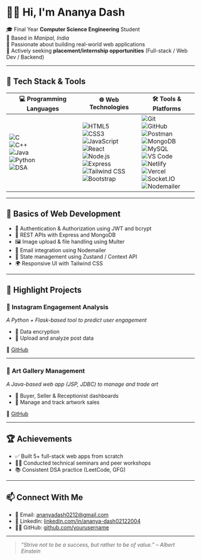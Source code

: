 # 👨‍💻 Hi, I'm **Ananya Dash**

🎓 Final Year **Computer Science Engineering** Student  
📍 Based in *Manipal, India*  
🚀 Passionate about building real-world web applications  
📩 Actively seeking **placement/internship opportunities** (Full-stack / Web Dev / Backend)

---

## 🚀 Tech Stack & Tools

| 💻 Programming Languages | 🌐 Web Technologies | 🛠️ Tools & Platforms |
|--------------------------|---------------------|-----------------------|
| ![C](https://img.shields.io/badge/C-00599C?style=for-the-badge&logo=c&logoColor=white)<br>![C++](https://img.shields.io/badge/C++-00599C?style=for-the-badge&logo=c%2B%2B&logoColor=white)<br>![Java](https://img.shields.io/badge/Java-ED8B00?style=for-the-badge&logo=openjdk&logoColor=white)<br>![Python](https://img.shields.io/badge/Python-3776AB?style=for-the-badge&logo=python&logoColor=white)<br>![DSA](https://img.shields.io/badge/DSA-Important-brightgreen?style=for-the-badge) | ![HTML5](https://img.shields.io/badge/HTML5-E34F26?style=for-the-badge&logo=html5&logoColor=white)<br>![CSS3](https://img.shields.io/badge/CSS3-1572B6?style=for-the-badge&logo=css3&logoColor=white)<br>![JavaScript](https://img.shields.io/badge/JavaScript-F7DF1E?style=for-the-badge&logo=javascript&logoColor=black)<br>![React](https://img.shields.io/badge/React-20232A?style=for-the-badge&logo=react&logoColor=61DAFB)<br>![Node.js](https://img.shields.io/badge/Node.js-339933?style=for-the-badge&logo=nodedotjs&logoColor=white)<br>![Express](https://img.shields.io/badge/Express.js-000000?style=for-the-badge&logo=express&logoColor=white)<br>![Tailwind CSS](https://img.shields.io/badge/TailwindCSS-38B2AC?style=for-the-badge&logo=tailwind-css&logoColor=white)<br>![Bootstrap](https://img.shields.io/badge/Bootstrap-7952B3?style=for-the-badge&logo=bootstrap&logoColor=white) | ![Git](https://img.shields.io/badge/Git-F05032?style=for-the-badge&logo=git&logoColor=white)<br>![GitHub](https://img.shields.io/badge/GitHub-181717?style=for-the-badge&logo=github&logoColor=white)<br>![Postman](https://img.shields.io/badge/Postman-FF6C37?style=for-the-badge&logo=postman&logoColor=white)<br>![MongoDB](https://img.shields.io/badge/MongoDB-4EA94B?style=for-the-badge&logo=mongodb&logoColor=white)<br>![MySQL](https://img.shields.io/badge/MySQL-005C84?style=for-the-badge&logo=mysql&logoColor=white)<br>![VS Code](https://img.shields.io/badge/VS%20Code-007ACC?style=for-the-badge&logo=visual-studio-code&logoColor=white)<br>![Netlify](https://img.shields.io/badge/Netlify-00C7B7?style=for-the-badge&logo=netlify&logoColor=white)<br>![Vercel](https://img.shields.io/badge/Vercel-000000?style=for-the-badge&logo=vercel&logoColor=white)<br>![Socket.IO](https://img.shields.io/badge/Socket.IO-010101?style=for-the-badge&logo=socket.io&logoColor=white)<br>![Nodemailer](https://img.shields.io/badge/Nodemailer-yellow?style=for-the-badge)

---

## 🧠 Basics of Web Development

- 🔐 Authentication & Authorization using JWT and bcrypt  
- 📁 REST APIs with Express and MongoDB  
- 🖼️ Image upload & file handling using Multer  
- 📧 Email integration using Nodemailer  
- 🧠 State management using Zustand / Context API  
- 🌍 Responsive UI with Tailwind CSS  

---

## 📂 Highlight Projects

### 📘 **Instagram Engagement Analysis**  
*A Python + Flask-based tool to predict user engagement*

- 🔐 Data encryption  
- 📸 Upload and analyze post data  

🔗 [GitHub](https://github.com/yourusername/projectname)

---

### 🧠 **Art Gallery Management**  
*A Java-based web app (JSP, JDBC) to manage and trade art*

- 🎨 Buyer, Seller & Receptionist dashboards  
- 📁 Manage and track artwork sales  

🔗 [GitHub](https://github.com/yourusername/artgallery)

---

## 🏆 Achievements

- ✅ Built 5+ full-stack web apps from scratch  
- 👨‍🏫 Conducted technical seminars and peer workshops  
- 📚 Consistent DSA practice (LeetCode, GFG)  

---

## 📫 Connect With Me

- 📧 Email: [ananyadash0212@gmail.com](mailto:ananyadash0212@gmail.com)  
- 💼 LinkedIn: [linkedin.com/in/ananya-dash02122004](https://www.linkedin.com/in/ananya-dash02122004)  
- 🧑‍💻 GitHub: [github.com/yourusername](https://github.com/yourusername)

---

> _“Strive not to be a success, but rather to be of value.” – Albert Einstein_
